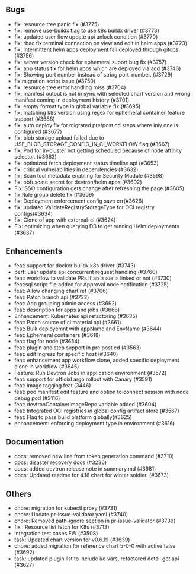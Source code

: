 ## Bugs
- fix: resource tree panic fix (#3775)
- fix: remove use-buildx flag to use k8s buildx driver (#3773)
- fix: updated user flow update api unlock condition (#3770)
- fix: rbac fix terminal connection on view and edit in helm apps (#3723)
- fix:  Intermittent helm apps deployment fail deployed through gitops (#3756)
- fix: server version check for ephemeral suport bug fix (#3757)
- fix:  app status fix for helm apps which are deployed via acd (#3746)
- fix: Showing port number instead of string port_number. (#3729)
- fix:migration script issue  (#3750)
- fix: resource tree error handling miss (#3704)
- fix: manifest output is not in sync with selected chart version and wrong manifest coming in deployment history (#3701)
- fix: empty format type in global variable fix (#3695)
- fix: matching k8s version using regex for ephemeral container feature support (#3688)
- fix: auto deploy fix for migrated pre/post cd steps where inly one is configured (#3677)
- fix: blob storage upload failed due to USE_BLOB_STORAGE_CONFIG_IN_CI_WORKFLOW flag (#3667)
- fix: Pod for in-cluster not getting scheduled because of node affinity selector. (#3663)
- fix: optimized fetch deployment status timeline api (#3653)
- fix: critical vulnerabilities in dependencies (#3632)
- fix: Scan tool metadata enabling for Security Module (#3598)
- fix: obfuscate secret for devtron/helm apps (#3602)
- Fix: SSO configuration gets change after refreshing the page (#3605)
- fix Role group delete fix (#3609)
- fix: Deployment enforcement config save err(#3626)
- fix: updated ValidateRegistryStorageType for OCI registry configs(#3634)
- fix: Clone of app with external-ci (#3624)
- Fix: optimizing when querying DB to get running Helm deployments (#3637)
## Enhancements
- feat: support for docker buildx k8s driver (#3743)
- perf:  user update api concurrent request handling (#3760)
- feat: workflow to validate PRs if an issue is linked or not (#3730)
- feat:sql script file added for Approval node notification  (#3725)
- feat: Allow changing chart ref (#3706)
- feat: Patch branch api (#3722)
- feat: App grouping admin access (#3692)
- feat: description for apps and jobs (#3668)
- Enhancement: Kubernetes api refactoring (#3635)
- feat: Patch source of ci material api (#3661)
- feat: Bulk deployemnt with appName and EnvName (#3644)
- feat: Ephemeral containers (#3618)
- feat: flag for node (#3654)
- feat: plugin and step support in pre post cd (#3563)
- feat: edit Ingress for specific host (#3640)
- feat: enhancement app workflow clone, added specific deployment clone in workflow (#3645)
- Feature: Run Devtron Jobs in application environment (#3572)
- feat: support for official argo rollout with Canary (#3591)
- feat: image tagging feat (3446)
- feat: pod manifest edit feature and option to connect session with node debug pod (#3116)
- feat: devtronContainerImageRepo variable added (#3604)
- feat: Integrated OCI registries in global config artifact store.(#3567)
- feat: Flag to pass build platform globally(#3625)
- enhancement: enforcing deployment type in environment (#3616)
## Documentation
- docs: removed new line from token generation command (#3710)
- docs: disaster recovery docs (#3236)
- docs: added devtron release note in summary.md (#3681)
- docs: Updated readme for 4.18 chart for winter soldier. (#3673)
## Others
- chore: migration for kubectl proxy (#3731)
- chore: Update pr-issue-validator.yaml (#3740)
- chore: Removed path-ignore section in pr-issue-validator (#3739)
- fix : Resource list fetch for K8s (#3713)
- integration test cases FW (#3508)
- task: Updated chart version for v0.6.19 (#3639)
- chore: added migration for reference chart 5-0-0 with active false (#3692)
- task: updated plugin list to include i/o vars, refactored detail get api (#3627)
